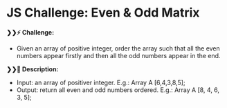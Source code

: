 # JS Challenge: Even & Odd Matrix

<strong>❯❯:zap: Challenge:</strong>
- Given an array of positive integer, order the array such that all the even numbers appear firstly and then all the odd numbers appear in the end.

<strong>❯❯:compass: Description:</strong>
- Input: an array of positiver integer. E.g.: Array A [6,4,3,8,5];
- Output: return all even and odd numbers ordered. E.g.: Array A [8, 4, 6, 3, 5];